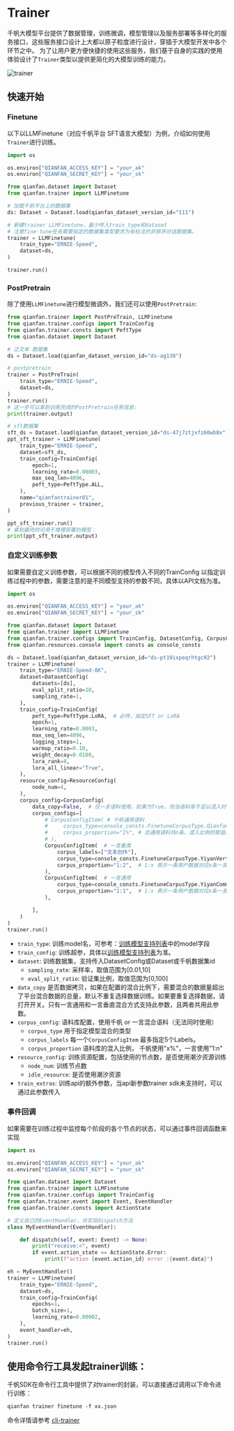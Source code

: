 # Trainer

千帆大模型平台提供了数据管理，训练微调，模型管理以及服务部署等多样化的服务接口，这些服务接口设计上大都以原子粒度进行设计，穿插于大模型开发中各个环节之中。
为了让用户更方便快捷的使用这些服务，我们基于自身的实践的使用体验设计了`Trainer`类型以提供更简化的大模型训练的能力。

![trainer](./imgs/trainer.png)
## 快速开始

### Finetune
以下以LLMFinetune（对应千帆平台 SFT语言大模型）为例，介绍如何使用`Trainer`进行训练。

```python
import os

os.environ["QIANFAN_ACCESS_KEY"] = "your_ak"
os.environ["QIANFAN_SECRET_KEY"] = "your_sk"

from qianfan.dataset import Dataset
from qianfan.trainer import LLMFinetune

# 加载千帆平台上的数据集
ds: Dataset = Dataset.load(qianfan_dataset_version_id="111")

# 新建trainer LLMFinetune，最少传入train_type和dataset
# 注意fine-tune任务需要指定的数据集类型要求为有标注的非排序对话数据集。
trainer = LLMFinetune(
    train_type="ERNIE-Speed",
    dataset=ds,
)

trainer.run()
```

### PostPretrain
除了使用`LLMFinetune`进行模型微调外，我们还可以使用`PostPretrain`:

```python
from qianfan.trainer import PostPreTrain, LLMFinetune
from qianfan.trainer.configs import TrainConfig
from qianfan.trainer.consts import PeftType
from qianfan.dataset import Dataset

# 泛文本 数据集
ds = Dataset.load(qianfan_dataset_version_id="ds-ag138")

# postpretrain
trainer = PostPreTrain(
    train_type="ERNIE-Speed",
    dataset=ds,
)
trainer.run()
# 这一步可以拿到训练完成的PostPretrain任务信息:
print(trainer.output)

# sft数据集
sft_ds = Dataset.load(qianfan_dataset_version_id="ds-47j7ztjxfz60wb8x")
ppt_sft_trainer = LLMFinetune(
    train_type="ERNIE-Speed",
    dataset=sft_ds,
    train_config=TrainConfig(
        epoch=1,
        learning_rate=0.00003,
        max_seq_len=4096,
        peft_type=PeftType.ALL,
    ),
    name="qianfantrainer01",
    previous_trainer = trainer,
)

ppt_sft_trainer.run()
# 拿到最终的可用于推理部署的模型：
print(ppt_sft_trainer.output)
```

### 自定义训练参数
如果需要自定义训练参数，可以根据不同的模型传入不同的TrainConfig 以指定训练过程中的参数，需要注意的是不同模型支持的参数不同，具体以API文档为准。

```python
import os

os.environ["QIANFAN_ACCESS_KEY"] = "your_ak"
os.environ["QIANFAN_SECRET_KEY"] = "your_sk"

from qianfan.dataset import Dataset
from qianfan.trainer import LLMFinetune
from qianfan.trainer.configs import TrainConfig, DatasetConfig, CorpusConfig, CorpusConfigItem, PeftType, ResourceConfig
from qianfan.resources.console import consts as console_consts

ds = Dataset.load(qianfan_dataset_version_id="ds-pt19ixpeqrhtgc92")
trainer = LLMFinetune(
    train_type="ERNIE-Speed-8K",
    dataset=DatasetConfig(
        datasets=[ds],
        eval_split_ratio=10,
        sampling_rate=1,
    ),
    train_config=TrainConfig(
        peft_type=PeftType.LoRA,  # 必传，指定SFT or LoRA
        epoch=1,
        learning_rate=0.0003,
        max_seq_len=4096,
        logging_steps=1,
        warmup_ratio=0.10,
        weight_decay=0.0100,
        lora_rank=8,
        lora_all_linear="True",
    ),
    resource_config=ResourceConfig(
        node_num=4,
    ),
    corpus_config=CorpusConfig(
        data_copy=False,  # 仅一言语料使用，如果为True，则当语料库不足以混入时，则拷贝重复数据混入
        corpus_configs=[
            # CorpusConfigItem( # 千帆通用语料
            #     corpus_type=console_consts.FinetuneCorpusType.QianfanCommon,
            #     corpus_proportion="1%", # 总通用语料共n条，混入比例的取值范围x%为[0-100]%， 则混入n * x%
            # ),
            CorpusConfigItem(  # 一言垂类
                corpus_labels=["文本创作"],
                corpus_type=console_consts.FinetuneCorpusType.YiyanVertical,
                corpus_proportion="1:2",  # 1:x 表示一条用户数据对应x条一言语料数据
            ),
            CorpusConfigItem(  # 一言通用
                corpus_type=console_consts.FinetuneCorpusType.YiyanCommon,
                corpus_proportion="1:1",  # 1:x 表示一条用户数据对应x条一言语料数据
            ),

        ],
    )
)
trainer.run()
```

- `train_type`: 训练model名，可参考：[训练模型支持列表](https://cloud.baidu.com/doc/WENXINWORKSHOP/s/clwgbz367)中的model字段
- `train_config`: 训练超参，具体以[训练模型支持列表](https://cloud.baidu.com/doc/WENXINWORKSHOP/s/clwgbz367)为准。
- `dataset`: 训练数据集，支持传入DatasetConfig或Dataset或千帆数据集id
    - `sampling_rate`: 采样率，取值范围为[0.01,10]
    - `eval_split_ratio`: 验证集比例，取值范围为[0,100]
- `data_copy` 是否数据拷贝，如果在配置的混合比例下，需要混合的数据量超出了平台混合数据的总量，默认不重复选择数据训练。如果要重复选择数据，请打开开关。只有一言通用和一言垂直混合方式支持此参数，且两者共用此参数。
- `corpus_config`: 语料库配置，使用千帆 or 一言混合语料（无法同时使用）
    - `corpus_type` 用于指定模型混合的类型
    - `corpus_labels` 每一个`CorpusConfigItem` 最多指定5个Labels。
    - `corpus_proportion` 语料库的混入比例， 千帆使用"x%"，一言使用"1:n"
- `resource_config`: 训练资源配置，包括使用的节点数，是否使用潮汐资源训练
    - `node_num`: 训练节点数
    - `idle_resource`: 是否使用潮汐资源
- `train_extras`: 训练api的额外参数，当api新参数trainer sdk未支持时，可以通过此参数传入

### 事件回调

如果需要在训练过程中监控每个阶段的各个节点的状态，可以通过事件回调函数来实现

```python
import os 

os.environ["QIANFAN_ACCESS_KEY"] = "your_ak"
os.environ["QIANFAN_SECRET_KEY"] = "your_sk"

from qianfan.dataset import Dataset
from qianfan.trainer import LLMFinetune
from qianfan.trainer.configs import TrainConfig
from qianfan.trainer.event import Event, EventHandler
from qianfan.trainer.consts import ActionState

# 定义自己的EventHandler，并实现dispatch方法
class MyEventHandler(EventHandler):

    def dispatch(self, event: Event) -> None:
        print("receive:<", event)
        if event.action_state == ActionState.Error:
            print(f"action {event.action_id} error :{event.data}")

eh = MyEventHandler()
trainer = LLMFinetune(
    train_type="ERNIE-Speed",
    dataset=ds,
    train_config=TrainConfig(
        epochs=1,
        batch_size=1,
        learning_rate=0.00002,
    ),
    event_handler=eh,
)
trainer.run()
```

## 使用命令行工具发起trainer训练：

千帆SDK在命令行工具中提供了对trainer的封装，可以直接通过调用以下命令进行训练：

```
qianfan trainer finetune -f xx.json
```
命令详情请参考 [cli-trainer](./cli.md#trainer-训练)